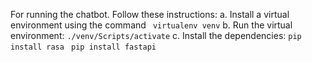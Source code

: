 For running the chatbot. Follow these instructions:
a. Install a virtual environment using the command 
``` virtualenv venv```
b. Run the virtual environment: ``` ./venv/Scripts/activate ```
c. Install the dependencies: 
```pip install rasa```
``` pip install fastapi```



